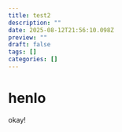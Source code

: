 ```yaml
---
title: test2
description: ""
date: 2025-08-12T21:56:10.098Z
preview: ""
draft: false
tags: []
categories: []
---
```


# henlo
okay!
